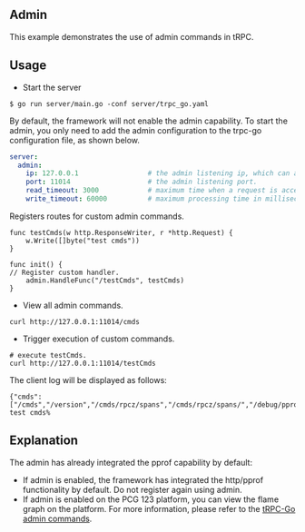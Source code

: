 ## Admin

This example demonstrates the use of admin commands in tRPC.

## Usage

* Start the server
```shell
$ go run server/main.go -conf server/trpc_go.yaml
```

By default, the framework will not enable the admin capability. To start the admin, you only need to add the admin configuration to the trpc-go configuration file, as shown below.
```yaml
server:
  admin:
    ip: 127.0.0.1                 # the admin listening ip, which can also be configured through network interface card (NIC) settings.
    port: 11014                   # the admin listening port.
    read_timeout: 3000            # maximum time when a request is accepted and the request information is fully read, to prevent slow clients, in milliseconds.
    write_timeout: 60000          # maximum processing time in milliseconds.
```

Registers routes for custom admin commands.
```golang
func testCmds(w http.ResponseWriter, r *http.Request) {
	w.Write([]byte("test cmds"))
}

func init() {
// Register custom handler.
	admin.HandleFunc("/testCmds", testCmds)
}
```

* View all admin commands.
```shell
curl http://127.0.0.1:11014/cmds
```

* Trigger execution of custom commands.
```shell
# execute testCmds.
curl http://127.0.0.1:11014/testCmds
```

The client log will be displayed as follows:
```
{"cmds":["/cmds","/version","/cmds/rpcz/spans","/cmds/rpcz/spans/","/debug/pprof/profile","/debug/pprof/symbol","/testCmds","/cmds/loglevel","/cmds/config","/is_healthy/","/debug/pprof/","/debug/pprof/cmdline","/debug/pprof/trace"],"errorcode":0,"message":""}
test cmds%
```

## Explanation

The admin has already integrated the pprof capability by default:

- If admin is enabled, the framework has integrated the http/pprof functionality by default. Do not register again using admin.
- If admin is enabled on the PCG 123 platform, you can view the flame graph on the platform. For more information, please refer to the [tRPC-Go admin commands](https://iwiki.woa.com/pages/viewpage.action?pageId=99485663).
